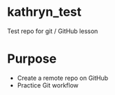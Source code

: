 # kathryn_test
Test repo for git / GitHub lesson 

# Purpose

- Create a remote repo on GitHub
- Practice Git workflow
